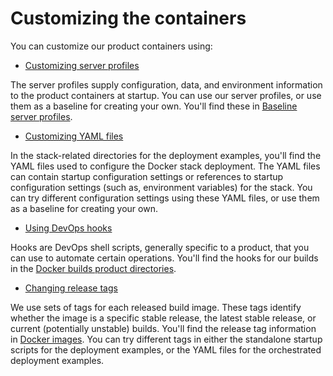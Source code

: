 # Customizing the containers

You can customize our product containers using:

  * [Customizing server profiles](profiles.md)

  The server profiles supply configuration, data, and environment information to the product containers at startup. You can use our server profiles, or use them as a baseline for creating your own. You'll find these in [Baseline server profiles](../../pingidentity-server-profiles/baseline/).

  * [Customizing YAML files](yamlFiles.md)

  In the stack-related directories for the deployment examples, you'll find the YAML files used to configure the Docker stack deployment. The YAML files can contain startup configuration settings or references to startup configuration settings (such as, environment variables) for the stack. You can try different configuration settings using these YAML files, or use them as a baseline for creating your own.

  * [Using DevOps hooks](hooks.md)

  Hooks are DevOps shell scripts, generally specific to a product, that you can use to automate certain operations. You'll find the hooks for our builds in the [Docker builds product directories](../../pingidentity-docker-builds).

  * [Changing release tags](releaseTags.md)

  We use sets of tags for each released build image. These tags identify whether the image is a specific stable release, the latest stable release, or current (potentially unstable) builds. You'll find the release tag information in [Docker images](https://pingidentity-devops.gitbook.io/devops/docker-images/). You can try different tags in either the standalone startup scripts for the deployment examples, or the YAML files for the orchestrated deployment examples.

